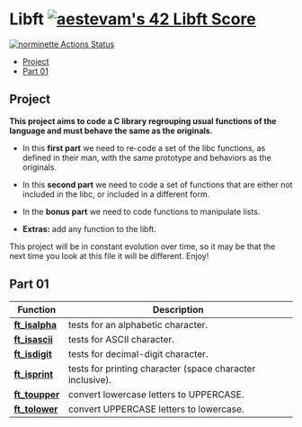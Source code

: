 # Libft [![aestevam's 42 Libft Score](https://badge42.vercel.app/api/v2/cl1uxlt10005409kv2yyd62b7/project/2308134)](https://github.com/JaeSeoKim/badge42)

[![norminette Actions Status](https://github.com/aneliseestevam/42-libft/workflows/norminette/badge.svg)](https://github.com/aneliseestevam/42-libft/actions)

* [Project](#project)
* [Part 01](#part_1)

## Project

**This project aims to code a C library regrouping usual functions of the language and must behave the same as the originals.**

* In this **first part** we need to re-code a set of the libc functions, as defined in their man, with the same prototype and behaviors as the originals.

* In this **second part** we need to code a set of functions that are either not included in the libc, or included in a different form.

* In the **bonus part** we need to code functions to manipulate lists.

* **Extras:** add any function to the libft.

This project will be in constant evolution over time, so it may be that the next time you look at this file it will be different. Enjoy!

## Part 01

| Function | Description |
| --- | --- |
| [**ft\_isalpha**](https://github.com/aneliseestevam/42-libft/ft_isalpha.c) | tests for an alphabetic character.|
| [**ft\_isascii**](https://github.com/aneliseestevam/42-libft/ft_isascii.c) | tests for ASCII character. |
| [**ft\_isdigit**](https://github.com/aneliseestevam/42-libftft_isdigit.c) | tests for decimal-digit character.|
| [**ft\_isprint**](https://github.com/aneliseestevam/42-libft/ft_isprint.c) | tests for printing character (space character inclusive).|
| [**ft\_toupper**](https://github.com/aneliseestevam/42-libft/ft_toupper.c) | convert lowercase letters to UPPERCASE.|
| [**ft\_tolower**](https://github.com/aneliseestevam/42-libft/ft_tolower.c) | convert UPPERCASE letters to lowercase. |
